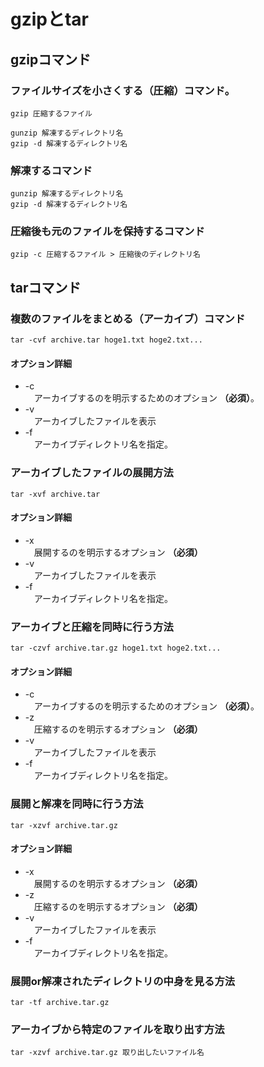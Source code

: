 # gzipとtar
## gzipコマンド
### ファイルサイズを小さくする（圧縮）コマンド。  
```terminal
gzip 圧縮するファイル

gunzip 解凍するディレクトリ名
gzip -d 解凍するディレクトリ名
```

### 解凍するコマンド
```terminal
gunzip 解凍するディレクトリ名
gzip -d 解凍するディレクトリ名
```

### 圧縮後も元のファイルを保持するコマンド
```terminal
gzip -c 圧縮するファイル > 圧縮後のディレクトリ名
```


## tarコマンド
### 複数のファイルをまとめる（アーカイブ）コマンド
```terminal
tar -cvf archive.tar hoge1.txt hoge2.txt...
```
#### オプション詳細
- -c  
　アーカイブするのを明示するためのオプション **（必須）**。
- -v  
　アーカイブしたファイルを表示
- -f  
　アーカイブディレクトリ名を指定。

### アーカイブしたファイルの展開方法
```terminal
tar -xvf archive.tar
```
#### オプション詳細
- -x  
　展開するのを明示するオプション **（必須）**
- -v  
　アーカイブしたファイルを表示
- -f  
　アーカイブディレクトリ名を指定。

### アーカイブと圧縮を同時に行う方法
```terminal
tar -czvf archive.tar.gz hoge1.txt hoge2.txt...
```
#### オプション詳細
- -c  
　アーカイブするのを明示するためのオプション **（必須）**。
- -z  
　圧縮するのを明示するオプション **（必須）**
- -v  
　アーカイブしたファイルを表示
- -f  
　アーカイブディレクトリ名を指定。

### 展開と解凍を同時に行う方法
```terminal
tar -xzvf archive.tar.gz
```
#### オプション詳細
- -x  
　展開するのを明示するオプション **（必須）**
- -z  
　圧縮するのを明示するオプション **（必須）**
- -v  
　アーカイブしたファイルを表示
- -f  
　アーカイブディレクトリ名を指定。

### 展開or解凍されたディレクトリの中身を見る方法
```terminal
tar -tf archive.tar.gz
```

### アーカイブから特定のファイルを取り出す方法
```terminal
tar -xzvf archive.tar.gz 取り出したいファイル名
```